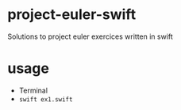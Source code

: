 # project-euler-swift
Solutions to project euler exercices written in swift

# usage
* Terminal
* `swift ex1.swift`
